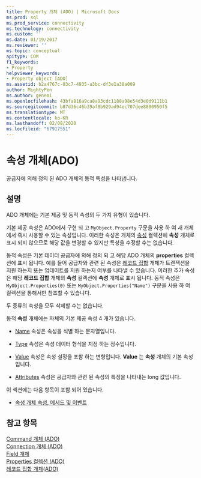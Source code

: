```yaml
---
title: Property 개체 (ADO) | Microsoft Docs
ms.prod: sql
ms.prod_service: connectivity
ms.technology: connectivity
ms.custom: ''
ms.date: 01/19/2017
ms.reviewer: ''
ms.topic: conceptual
apitype: COM
f1_keywords:
- Property
helpviewer_keywords:
- Property object [ADO]
ms.assetid: b2a4767c-03c7-4935-a3bc-df3e1a38a009
author: MightyPen
ms.author: genemi
ms.openlocfilehash: 43bfa816a9ca8a93cdc1188a98e54d3e0d9111b1
ms.sourcegitcommit: b87d36c46b39af8b929ad94ec707dee8800950f5
ms.translationtype: MT
ms.contentlocale: ko-KR
ms.lasthandoff: 02/08/2020
ms.locfileid: "67917551"
---
```

# <a name="property-object-ado"></a>속성 개체(ADO)
공급자에 의해 정의 된 ADO 개체의 동적 특성을 나타냅니다.  
  
## <a name="remarks"></a>설명  
 ADO 개체에는 기본 제공 및 동적 속성의 두 가지 유형이 있습니다.  
  
 기본 제공 속성은 ADO에서 구현 되 고 `MyObject.Property` 구문을 사용 하 여 새 개체에서 즉시 사용할 수 있는 속성입니다. 이러한 속성은 개체의 [속성](../../../ado/reference/ado-api/properties-collection-ado.md) 컬렉션에 **속성** 개체로 표시 되지 않으므로 해당 값을 변경할 수 있지만 특성을 수정할 수는 없습니다.  
  
 동적 속성은 기본 데이터 공급자에 의해 정의 되 고 해당 ADO 개체의 **properties** 컬렉션에 표시 됩니다. 예를 들어 공급자와 관련 된 속성은 [레코드 집합](../../../ado/reference/ado-api/recordset-object-ado.md) 개체가 트랜잭션을 지원 하는지 또는 업데이트를 지원 하는지 여부를 나타낼 수 있습니다. 이러한 추가 속성은 해당 **레코드 집합** 개체의 **속성** 컬렉션에 **속성** 개체로 표시 됩니다. 동적 속성은 `MyObject.Properties(0)` 또는 `MyObject.Properties("Name")` 구문을 사용 하 여 컬렉션을 통해서만 참조할 수 있습니다.  
  
 두 종류의 속성을 모두 삭제할 수는 없습니다.  
  
 동적 **속성** 개체에는 자체의 기본 제공 속성 4 개가 있습니다.  
  
-   [Name](../../../ado/reference/ado-api/name-property-ado.md) 속성은 속성을 식별 하는 문자열입니다.  
  
-   [Type](../../../ado/reference/ado-api/type-property-ado.md) 속성은 속성 데이터 형식을 지정 하는 정수입니다.  
  
-   [Value](../../../ado/reference/ado-api/value-property-ado.md) 속성은 속성 설정을 포함 하는 변형입니다. **Value** 는 **속성** 개체의 기본 속성입니다.  
  
-   [Attributes](../../../ado/reference/ado-api/attributes-property-ado.md) 속성은 공급자와 관련 된 속성의 특징을 나타내는 long 값입니다.  
  
 이 섹션에는 다음 항목이 포함 되어 있습니다.  
  
-   [속성 개체 속성, 메서드 및 이벤트](../../../ado/reference/ado-api/property-object-properties-methods-and-events.md)  
  
## <a name="see-also"></a>참고 항목  
 [Command 개체 (ADO)](../../../ado/reference/ado-api/command-object-ado.md)   
 [Connection 개체 (ADO)](../../../ado/reference/ado-api/connection-object-ado.md)   
 [Field 개체](../../../ado/reference/ado-api/field-object.md)   
 [Properties 컬렉션 (ADO)](../../../ado/reference/ado-api/properties-collection-ado.md)   
 [레코드 집합 개체(ADO)](../../../ado/reference/ado-api/recordset-object-ado.md)
